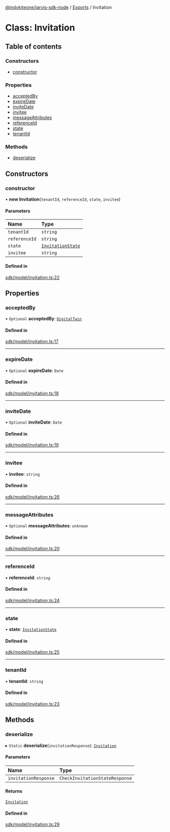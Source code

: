 [@indykiteone/jarvis-sdk-node](../README.md) / [Exports](../modules.md) / Invitation

# Class: Invitation

## Table of contents

### Constructors

- [constructor](Invitation.md#constructor)

### Properties

- [acceptedBy](Invitation.md#acceptedby)
- [expireDate](Invitation.md#expiredate)
- [inviteDate](Invitation.md#invitedate)
- [invitee](Invitation.md#invitee)
- [messageAttributes](Invitation.md#messageattributes)
- [referenceId](Invitation.md#referenceid)
- [state](Invitation.md#state)
- [tenantId](Invitation.md#tenantid)

### Methods

- [deserialize](Invitation.md#deserialize)

## Constructors

### constructor

• **new Invitation**(`tenantId`, `referenceId`, `state`, `invitee`)

#### Parameters

| Name | Type |
| :------ | :------ |
| `tenantId` | `string` |
| `referenceId` | `string` |
| `state` | [`InvitationState`](../enums/InvitationState.md) |
| `invitee` | `string` |

#### Defined in

[sdk/model/invitation.ts:22](https://github.com/indykite/jarvis-sdk-node/blob/438b790/jarvis_sdk_node/src/sdk/model/invitation.ts#L22)

## Properties

### acceptedBy

• `Optional` **acceptedBy**: [`DigitalTwin`](DigitalTwin.md)

#### Defined in

[sdk/model/invitation.ts:17](https://github.com/indykite/jarvis-sdk-node/blob/438b790/jarvis_sdk_node/src/sdk/model/invitation.ts#L17)

___

### expireDate

• `Optional` **expireDate**: `Date`

#### Defined in

[sdk/model/invitation.ts:18](https://github.com/indykite/jarvis-sdk-node/blob/438b790/jarvis_sdk_node/src/sdk/model/invitation.ts#L18)

___

### inviteDate

• `Optional` **inviteDate**: `Date`

#### Defined in

[sdk/model/invitation.ts:19](https://github.com/indykite/jarvis-sdk-node/blob/438b790/jarvis_sdk_node/src/sdk/model/invitation.ts#L19)

___

### invitee

• **invitee**: `string`

#### Defined in

[sdk/model/invitation.ts:26](https://github.com/indykite/jarvis-sdk-node/blob/438b790/jarvis_sdk_node/src/sdk/model/invitation.ts#L26)

___

### messageAttributes

• `Optional` **messageAttributes**: `unknown`

#### Defined in

[sdk/model/invitation.ts:20](https://github.com/indykite/jarvis-sdk-node/blob/438b790/jarvis_sdk_node/src/sdk/model/invitation.ts#L20)

___

### referenceId

• **referenceId**: `string`

#### Defined in

[sdk/model/invitation.ts:24](https://github.com/indykite/jarvis-sdk-node/blob/438b790/jarvis_sdk_node/src/sdk/model/invitation.ts#L24)

___

### state

• **state**: [`InvitationState`](../enums/InvitationState.md)

#### Defined in

[sdk/model/invitation.ts:25](https://github.com/indykite/jarvis-sdk-node/blob/438b790/jarvis_sdk_node/src/sdk/model/invitation.ts#L25)

___

### tenantId

• **tenantId**: `string`

#### Defined in

[sdk/model/invitation.ts:23](https://github.com/indykite/jarvis-sdk-node/blob/438b790/jarvis_sdk_node/src/sdk/model/invitation.ts#L23)

## Methods

### deserialize

▸ `Static` **deserialize**(`invitationResponse`): [`Invitation`](Invitation.md)

#### Parameters

| Name | Type |
| :------ | :------ |
| `invitationResponse` | `CheckInvitationStateResponse` |

#### Returns

[`Invitation`](Invitation.md)

#### Defined in

[sdk/model/invitation.ts:29](https://github.com/indykite/jarvis-sdk-node/blob/438b790/jarvis_sdk_node/src/sdk/model/invitation.ts#L29)
